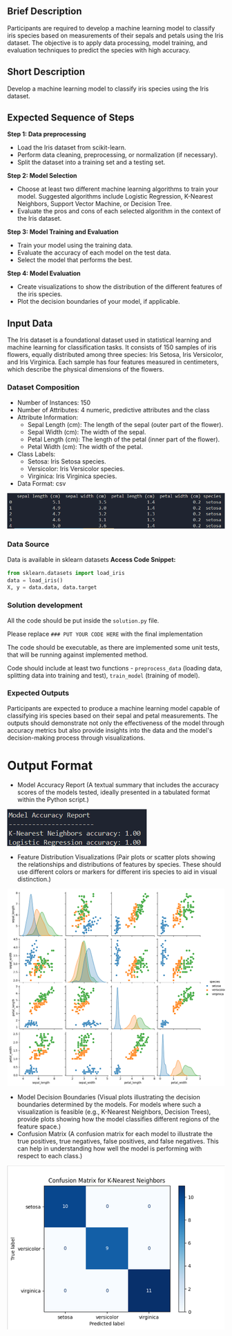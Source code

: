 ## Brief Description
Participants are required to develop a machine learning model to classify iris species based on measurements of their sepals and petals using the Iris dataset. The objective is to apply data processing, model training, and evaluation techniques to predict the species with high accuracy.

## Short Description
Develop a machine learning model to classify iris species using the Iris dataset.

## Expected Sequence of Steps

**Step 1: Data preprocessing**
- Load the Iris dataset from scikit-learn.
- Perform data cleaning, preprocessing, or normalization (if necessary). 
- Split the dataset into a training set and a testing set. 

**Step 2: Model Selection**
- Choose at least two different machine learning algorithms to train your model. Suggested algorithms include Logistic Regression, K-Nearest Neighbors, Support Vector Machine, or Decision Tree. 
- Evaluate the pros and cons of each selected algorithm in the context of the Iris dataset.

**Step 3: Model Training and Evaluation**
- Train your model using the training data. 
- Evaluate the accuracy of each model on the test data. 
- Select the model that performs the best. 

**Step 4: Model Evaluation**
- Create visualizations to show the distribution of the different features of the iris species. 
- Plot the decision boundaries of your model, if applicable.  

## Input Data 
The Iris dataset is a foundational dataset used in statistical learning and machine learning for classification tasks. It consists of 150 samples of iris flowers, equally distributed among three species: Iris Setosa, Iris Versicolor, and Iris Virginica. Each sample has four features measured in centimeters, which describe the physical dimensions of the flowers.
### Dataset Composition
- Number of Instances: 150
- Number of Attributes: 4 numeric, predictive attributes and the class
- Attribute Information:
    - Sepal Length (cm): The length of the sepal (outer part of the flower).
    - Sepal Width (cm): The width of the sepal.
    - Petal Length (cm): The length of the petal (inner part of the flower).
    - Petal Width (cm): The width of the petal.
- Class Labels:
    - Setosa: Iris Setosa species.
    - Versicolor: Iris Versicolor species.
    - Virginica: Iris Virginica species.
- Data Format: csv 

![Head of the Data](image.png)

### Data Source
Data is available in sklearn datasets 
**Access Code Snippet:**
  ```python
  from sklearn.datasets import load_iris
  data = load_iris()
  X, y = data.data, data.target
```

### Solution development
All the code should be put inside the `solution.py` file.

Please replace `### PUT YOUR CODE HERE` with the final implementation

The code should be executable, as there are implemented some unit tests, that will be running
against implemented method.

Code should include at least two functions - `preprocess_data` (loading data, splitting data into training and test), `train_model` (training of model).

### Expected Outputs 
Participants are expected to produce a machine learning model capable of classifying iris species based on their sepal and petal measurements. The outputs should demonstrate not only the effectiveness of the model through accuracy metrics but also provide insights into the data and the model's decision-making process through visualizations.

# Output Format
- Model Accuracy Report (A textual summary that includes the accuracy scores of the models tested, ideally presented in a tabulated format within the Python script.) 

![Example of the text report](image-1.png)

- Feature Distribution Visualizations (Pair plots or scatter plots showing the relationships and distributions of features by species. These should use different colors or markers for different iris species to aid in visual distinction.) 

![Example of feature distribution](image-2.png)

- Model Decision Boundaries (Visual plots illustrating the decision boundaries determined by the models. For models where such a visualization is feasible (e.g., K-Nearest Neighbors, Decision Trees), provide plots showing how the model classifies different regions of the feature space.) 
- Confusion Matrix (A confusion matrix for each model to illustrate the true positives, true negatives, false positives, and false negatives. This can help in understanding how well the model is performing with respect to each class.) 

![Example of confusion matrix](image-3.png)


